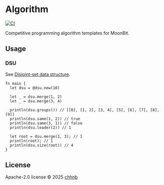 # Algorithm

[![CI](https://github.com/chhnb/algorithm/actions/workflows/ci.yml/badge.svg)](https://github.com/chhnb/algorithm/actions/workflows/ci.yml)

Competitive programming algorithm templates for MoonBit.

## Usage

### DSU

See [Disjoint-set data structure](https://en.wikipedia.org/wiki/Disjoint-set_data_structure).

```moonbit
fn main {
  let dsu = @dsu.new(10)

  let _ = dsu.merge(1, 2)
  let _ = dsu.merge(3, 4)

  println(dsu.groups()) // [[0], [1, 2], [3, 4], [5], [6], [7], [8], [9]]
  println(dsu.same(1, 2)) // true
  println(dsu.same(3, 1)) // false
  println(dsu.leader(2)) // 1

  let root = dsu.merge(1, 3); // 1
  println(root); // 1
  println(dsu.size(root)) // 4
}
```

## License

Apache-2.0 license © 2025 [chhnb](https://github.com/chhnb)
